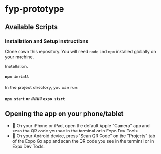 # fyp-prototype
## Available Scripts

### Installation and Setup Instructions

Clone down this repository. You will need `node` and `npm` installed globally on your machine.  

Installation:

#### `npm install`  

In the project directory, you can run:

#### `npm start` or #### `expo start`

## Opening the app on your phone/tablet

- 🍎 On your iPhone or iPad, open the default Apple "Camera" app and scan the QR code you see in the terminal or in Expo Dev Tools.
- 🤖 On your Android device, press "Scan QR Code" on the "Projects" tab of the Expo Go app and scan the QR code you see in the terminal or in Expo Dev Tools.
